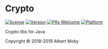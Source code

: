 # Crypto

[![license](https://img.shields.io/github/license/mashape/apistatus.svg)](https://github.com/dimchat/mkm-java/blob/master/LICENSE)
[![Version](https://img.shields.io/badge/alpha-0.1.0-red.svg)](https://github.com/dimchat/mkm-java/archive/master.zip)
[![PRs Welcome](https://img.shields.io/badge/PRs-welcome-brightgreen.svg)](https://github.com/dimchat/mkm-java/pulls)
[![Platform](https://img.shields.io/badge/Platform-Java%208-brightgreen.svg)](https://github.com/dimchat/mkm-java/wiki)

Crypto libs for Java

Copyright &copy; 2018-2019 Albert Moky
